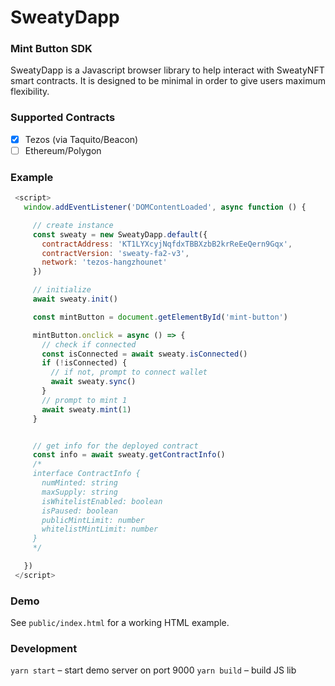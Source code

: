  # SweatyDapp

 ### Mint Button SDK

SweatyDapp is a Javascript browser library to help interact with SweatyNFT smart contracts. It is designed to be minimal in order to give users maximum flexibility.

### Supported Contracts
- [x] Tezos (via Taquito/Beacon)
- [ ] Ethereum/Polygon

### Example
 ```js
  <script>
    window.addEventListener('DOMContentLoaded', async function () {

      // create instance
      const sweaty = new SweatyDapp.default({
        contractAddress: 'KT1LYXcyjNqfdxTBBXzbB2krReEeQern9Gqx',
        contractVersion: 'sweaty-fa2-v3',
        network: 'tezos-hangzhounet'
      })

      // initialize
      await sweaty.init()

      const mintButton = document.getElementById('mint-button')

      mintButton.onclick = async () => {
        // check if connected
        const isConnected = await sweaty.isConnected()
        if (!isConnected) {
          // if not, prompt to connect wallet
          await sweaty.sync()
        }
        // prompt to mint 1
        await sweaty.mint(1)
      }


      // get info for the deployed contract
      const info = await sweaty.getContractInfo()
      /*
      interface ContractInfo {
        numMinted: string
        maxSupply: string
        isWhitelistEnabled: boolean
        isPaused: boolean
        publicMintLimit: number
        whitelistMintLimit: number
      }
      */

    })
  </script>
 ```

### Demo
See `public/index.html` for a working HTML example.

### Development
`yarn start` – start demo server on port 9000
`yarn build` – build JS lib
